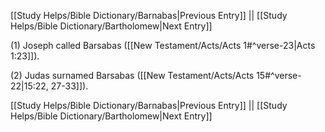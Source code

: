 [[Study Helps/Bible Dictionary/Barnabas|Previous Entry]]  ||  [[Study Helps/Bible Dictionary/Bartholomew|Next Entry]]

 (1) Joseph called Barsabas ([[New Testament/Acts/Acts 1#^verse-23|Acts 1:23]]).

 (2) Judas surnamed Barsabas ([[New Testament/Acts/Acts 15#^verse-22|15:22, 27-33]]).

[[Study Helps/Bible Dictionary/Barnabas|Previous Entry]]  ||  [[Study Helps/Bible Dictionary/Bartholomew|Next Entry]]